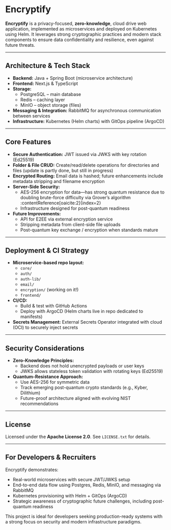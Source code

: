 # Encryptify

**Encryptify** is a privacy-focused, **zero-knowledge**, cloud drive web application, implemented as microservices and deployed on Kubernetes using Helm. It leverages strong cryptographic practices and modern stack components to ensure data confidentiality and resilience, even against future threats.

---

##  Architecture & Tech Stack

- **Backend:** Java + Spring Boot (microservice architecture)
- **Frontend:** Next.js & TypeScript
- **Storage:**
  - PostgreSQL – main database
  - Redis – caching layer
  - MinIO – object storage (files)
- **Messaging & Integration:** RabbitMQ for asynchronous communication between services
- **Infrastructure:** Kubernetes (Helm charts) with GitOps pipeline (ArgoCD)

---

##  Core Features

- **Secure Authentication:** JWT issued via JWKS with key rotation (Ed25519)
- **Folder & File CRUD:** Create/read/delete operations for directories and files (update is partly done, but still in progress)
- **Encrypted Routing:** Email data is hashed; future enhancements include metadata stripping and filename encryption
- **Server-Side Security:**
  - AES-256 encryption for data—has strong quantum resistance due to doubling brute-force difficulty via Grover’s algorithm :contentReference[oaicite:2]{index=2}
  - Infrastructure designed for post-quantum readiness
- **Future Improvements:**
  - API for E2EE via external encryption service
  - Stripping metadata from client-side file uploads
  - Post-quantum key exchange / encryption when standards mature

---

##  Deployment & CI Strategy

- **Microservice-based repo layout:**
  - `core/`
  - `auth/`
  - `auth-lib/`
  - `email/`
  - `encryption/` (working on it!)
  - `frontend/`
- **CI/CD:**
  - Build & test with GitHub Actions
  - Deploy with ArgoCD (Helm charts live in repo dedicated to manifests)
- **Secrets Management:** External Secrets Operator integrated with cloud (OCI) to securely inject secrets

---

##  Security Considerations

- **Zero-Knowledge Principles:**
  - Backend does not hold unencrypted payloads or user keys
  - JWKS allows stateless token validation with rotating keys (Ed25519)
- **Quantum-Resistance Approach:**
  - Use AES-256 for symmetric data
  - Track emerging post-quantum crypto standards (e.g., Kyber, Dilithium)
  - Future-proof architecture aligned with evolving NIST recommendations

---

##  License

Licensed under the **Apache License 2.0**. See `LICENSE.txt` for details.

---

##  For Developers & Recruiters

Encryptify demonstrates:
- Real-world microservices with secure JWT/JWKS setup
- End-to-end data flow using Postgres, Redis, MinIO, and messaging via RabbitMQ
- Kubernetes provisioning with Helm + GitOps (ArgoCD)
- Strategic awareness of cryptographic future challenges, including post-quantum readiness

This project is ideal for developers seeking production-ready systems with a strong focus on security and modern infrastructure paradigms.
